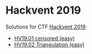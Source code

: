 # Hackvent 2019

Solutions for CTF [Hackvent 2019](https://academy.hacking-lab.com/events/6) 

- [HV19.01 censored (easy)](day01/README.md)
- [HV19.02 Triangulation (easy)](day02/README.md)